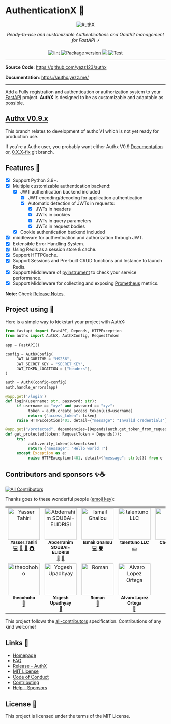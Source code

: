 # AuthenticationX 💫

<p align="center">
<a href="https://authx.yezz.me" target="_blank">
    <img src="https://user-images.githubusercontent.com/52716203/136962014-280d82b0-0640-4ee5-9a11-b451b338f6d8.png" alt="AuthX">
</a>
<p align="center">
    <em>Ready-to-use and customizable Authentications and Oauth2 management for FastAPI ⚡</em>
</p>
<p align="center">
<a href="https://github.com/yezz123/authx/actions/workflows/ci.yml" target="_blank">
    <img src="https://github.com/yezz123/authx/actions/workflows/ci.yml/badge.svg" alt="lint">
</a>
<a href="https://pypi.org/project/authx" target="_blank">
    <img src="https://img.shields.io/pypi/v/authx?color=%2334D058&label=pypi%20package" alt="Package version">
</a>
<a href="https://codecov.io/gh/yezz123/authx">
    <img src="https://codecov.io/gh/yezz123/authx/branch/main/graph/badge.svg"/>
</a>
<a href="https://pepy.tech/project/authx" target="_blank">
    <img src="https://pepy.tech/badge/authx" alt="Test">
</a>
</p>
</p>

---

**Source Code**: <https://github.com/yezz123/authx>

**Documentation**: <https://authx.yezz.me/>

---

Add a Fully registration and authentication or authorization system to your
[FastAPI](https://fastapi.tiangolo.com/) project. **AuthX** is designed to be as
customizable and adaptable as possible.

## [Authx V0.9.x](https://authx-v0.yezz.me/)

This branch relates to development of authx V1 which is not yet ready for production use.

If you're a Authx user, you probably want either Authx V0.9 [Documentation](https://authx-v0.yezz.me/) or, [0.X.X-fix](https://github.com/yezz123/authx/tree/0.X.X-fix) git branch.

## Features 🔧

- [x] Support Python 3.9+.
- [x] Multiple customizable authentication backend:
  - [x] JWT authentication backend included
    - [x] JWT encoding/decoding for application authentication
    - [x] Automatic detection of JWTs in requests:
      - [x] JWTs in headers
      - [x] JWTs in cookies
      - [x] JWTs in query parameters
      - [x] JWTs in request bodies
  - [x] Cookie authentication backend included
- [x] middleware for authentication and authorization through JWT.
- [x] Extensible Error Handling System.
- [x] Using Redis as a session store & cache.
- [x] Support HTTPCache.
- [x] Support Sessions and Pre-built CRUD functions and Instance to launch Redis.
- [x] Support Middleware of [pyinstrument](https://pyinstrument.readthedocs.io/) to check your service performance.
- [x] Support Middleware for collecting and exposing [Prometheus](https://prometheus.io/) metrics.

**Note:** Check [Release Notes](https://authx.yezz.me/release/).

## Project using 🚀

Here is a simple way to kickstart your project with AuthX:

```python
from fastapi import FastAPI, Depends, HTTPException
from authx import AuthX, AuthXConfig, RequestToken

app = FastAPI()

config = AuthXConfig(
     JWT_ALGORITHM = "HS256",
     JWT_SECRET_KEY = "SECRET_KEY",
     JWT_TOKEN_LOCATION = ["headers"],
)

auth = AuthX(config=config)
auth.handle_errors(app)

@app.get('/login')
def login(username: str, password: str):
     if username == "xyz" and password == "xyz":
          token = auth.create_access_token(uid=username)
          return {"access_token": token}
     raise HTTPException(401, detail={"message": "Invalid credentials"})

@app.get("/protected", dependencies=[Depends(auth.get_token_from_request)])
def get_protected(token: RequestToken = Depends()):
     try:
          auth.verify_token(token=token)
          return {"message": "Hello world !"}
     except Exception as e:
          raise HTTPException(401, detail={"message": str(e)}) from e
```

## Contributors and sponsors ✨☕️

<!-- ALL-CONTRIBUTORS-BADGE:START - Do not remove or modify this section -->

[![All Contributors](https://img.shields.io/badge/all_contributors-11-orange.svg?style=flat-square)](#contributors-)

<!-- ALL-CONTRIBUTORS-BADGE:END -->

Thanks goes to these wonderful people
([emoji key](https://allcontributors.org/docs/en/emoji-key)):

<!-- ALL-CONTRIBUTORS-LIST:START - Do not remove or modify this section -->
<!-- prettier-ignore-start -->
<!-- markdownlint-disable -->
<table>
  <tbody>
    <tr>
      <td align="center" valign="top" width="14.28%"><a href="http://yezz.me"><img src="https://avatars.githubusercontent.com/u/52716203?v=4?s=100" width="100px;" alt="Yasser Tahiri"/><br /><sub><b>Yasser Tahiri</b></sub></a><br /><a href="https://github.com/yezz123/authx/commits?author=yezz123" title="Code">💻</a> <a href="https://github.com/yezz123/authx/commits?author=yezz123" title="Documentation">📖</a> <a href="#maintenance-yezz123" title="Maintenance">🚧</a> <a href="#infra-yezz123" title="Infrastructure (Hosting, Build-Tools, etc)">🚇</a></td>
      <td align="center" valign="top" width="14.28%"><a href="https://soubai.me"><img src="https://avatars.githubusercontent.com/u/11523791?v=4?s=100" width="100px;" alt="Abderrahim SOUBAI-ELIDRISI"/><br /><sub><b>Abderrahim SOUBAI-ELIDRISI</b></sub></a><br /><a href="https://github.com/yezz123/authx/pulls?q=is%3Apr+reviewed-by%3AAbderrahimSoubaiElidrissi" title="Reviewed Pull Requests">👀</a> <a href="https://github.com/yezz123/authx/commits?author=AbderrahimSoubaiElidrissi" title="Documentation">📖</a></td>
      <td align="center" valign="top" width="14.28%"><a href="https://smakosh.com"><img src="https://avatars.githubusercontent.com/u/20082141?v=4?s=100" width="100px;" alt="Ismail Ghallou "/><br /><sub><b>Ismail Ghallou </b></sub></a><br /><a href="https://github.com/yezz123/authx/commits?author=smakosh" title="Code">💻</a> <a href="#security-smakosh" title="Security">🛡️</a></td>
      <td align="center" valign="top" width="14.28%"><a href="https://talentuno.com/en/matchmakers"><img src="https://talentuno.com/assets/img/talentuno/mm/mm-letsdoit_num1.png?s=100" width="100px;" alt="talentuno LLC"/><br /><sub><b>talentuno LLC</b></sub></a><br /><a href="#financial-talentuno" title="Financial">💵</a></td>
      <td align="center" valign="top" width="14.28%"><a href="https://www.stryker.com/us/en/index.html"><img src="https://res.cloudinary.com/crunchbase-production/image/upload/c_lpad,h_256,w_256,f_auto,q_auto:eco,dpr_1/v1492757324/sdovorqhcnnkgybhf05h.jpg?s=100" width="100px;" alt="Cactus LLC"/><br /><sub><b>Cactus LLC</b></sub></a><br /><a href="#financial-Cactus" title="Financial">💵</a></td>
      <td align="center" valign="top" width="14.28%"><a href="https://github.com/MojixCoder"><img src="https://avatars.githubusercontent.com/u/76670309?v=4?s=100" width="100px;" alt="MojixCoder"/><br /><sub><b>MojixCoder</b></sub></a><br /><a href="https://github.com/yezz123/authx/commits?author=MojixCoder" title="Code">💻</a> <a href="https://github.com/yezz123/authx/issues?q=author%3AMojixCoder" title="Bug reports">🐛</a></td>
      <td align="center" valign="top" width="14.28%"><a href="http://sralab.com"><img src="https://avatars.githubusercontent.com/u/1815?v=4?s=100" width="100px;" alt="Stéphane Raimbault"/><br /><sub><b>Stéphane Raimbault</b></sub></a><br /><a href="https://github.com/yezz123/authx/commits?author=stephane" title="Code">💻</a> <a href="#plugin-stephane" title="Plugin/utility libraries">🔌</a></td>
    </tr>
    <tr>
      <td align="center" valign="top" width="14.28%"><a href="https://github.com/theoohoho"><img src="https://avatars.githubusercontent.com/u/31537466?v=4?s=100" width="100px;" alt="theoohoho"/><br /><sub><b>theoohoho</b></sub></a><br /><a href="https://github.com/yezz123/authx/commits?author=theoohoho" title="Documentation">📖</a></td>
      <td align="center" valign="top" width="14.28%"><a href="https://yogeshupadhyay.netlify.app/"><img src="https://avatars.githubusercontent.com/u/53992168?v=4?s=100" width="100px;" alt="Yogesh Upadhyay"/><br /><sub><b>Yogesh Upadhyay</b></sub></a><br /><a href="https://github.com/yezz123/authx/issues?q=author%3AYogeshUpdhyay" title="Bug reports">🐛</a></td>
      <td align="center" valign="top" width="14.28%"><a href="https://github.com/iftenet"><img src="https://avatars.githubusercontent.com/u/1397880?v=4?s=100" width="100px;" alt="Roman"/><br /><sub><b>Roman</b></sub></a><br /><a href="https://github.com/yezz123/authx/issues?q=author%3Aiftenet" title="Bug reports">🐛</a></td>
      <td align="center" valign="top" width="14.28%"><a href="https://www.linkedin.com/today/author/alobbs"><img src="https://avatars.githubusercontent.com/u/170559?v=4?s=100" width="100px;" alt="Alvaro Lopez Ortega"/><br /><sub><b>Alvaro Lopez Ortega</b></sub></a><br /><a href="https://github.com/yezz123/authx/commits?author=alobbs" title="Documentation">📖</a></td>
    </tr>
  </tbody>
</table>

<!-- markdownlint-restore -->
<!-- prettier-ignore-end -->

<!-- ALL-CONTRIBUTORS-LIST:END -->

<!-- ALL-CONTRIBUTORS-LIST:START - Do not remove or modify this section -->
<!-- prettier-ignore-start -->
<!-- markdownlint-disable -->

<!-- markdownlint-restore -->
<!-- prettier-ignore-end -->

<!-- ALL-CONTRIBUTORS-LIST:END -->

This project follows the
[all-contributors](https://github.com/all-contributors/all-contributors)
specification. Contributions of any kind welcome!

## Links 🚧

- [Homepage](https://authx.yezz.me/)
- [FAQ](https://authx.yezz.me/faq/)
- [Release - AuthX](https://authx.yezz.me/release/)
- [MIT License](https://authx.yezz.me/license/)
- [Code of Conduct](https://authx.yezz.me/code_of_conduct/)
- [Contributing](https://authx.yezz.me/contributing/)
- [Help - Sponsors](https://authx.yezz.me/help/)

## License 📝

This project is licensed under the terms of the MIT License.
